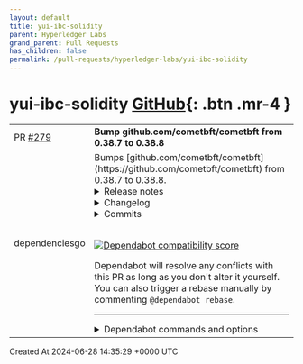 ```yaml
---
layout: default
title: yui-ibc-solidity
parent: Hyperledger Labs
grand_parent: Pull Requests
has_children: false
permalink: /pull-requests/hyperledger-labs/yui-ibc-solidity
---
```


# yui-ibc-solidity <span class="fs-3 right-align">[GitHub](https://github.com/hyperledger-labs/yui-ibc-solidity){: .btn .mr-4 }</span>


<div>
    <table>
        <tr>
            <td>
                PR <a href="https://github.com/hyperledger-labs/yui-ibc-solidity/pull/279" class=".btn">#279</a>
            </td>
            <td>
                <b>
                    Bump github.com/cometbft/cometbft from 0.38.7 to 0.38.8
                </b>
            </td>
        </tr>
        <tr>
            <td>
                <span class="chip">dependencies</span><span class="chip">go</span>
            </td>
            <td>
                Bumps [github.com/cometbft/cometbft](https://github.com/cometbft/cometbft) from 0.38.7 to 0.38.8.
<details>
<summary>Release notes</summary>
<p><em>Sourced from <a href="https://github.com/cometbft/cometbft/releases">github.com/cometbft/cometbft's releases</a>.</em></p>
<blockquote>
<h2>v0.38.8</h2>
<p>See the <a href="https://github.com/cometbft/cometbft/blob/v0.38.8/CHANGELOG.md#v0388">CHANGELOG</a> for this release.</p>
</blockquote>
</details>
<details>
<summary>Changelog</summary>
<p><em>Sourced from <a href="https://github.com/cometbft/cometbft/blob/v0.38.8/CHANGELOG.md">github.com/cometbft/cometbft's changelog</a>.</em></p>
<blockquote>
<h2>v0.38.8</h2>
<p><em>June 27, 2024</em></p>
<p>This release contains a few bug fixes and performance improvements.</p>
<h3>BREAKING CHANGES</h3>
<ul>
<li><code>[mempool]</code> Add to the <code>Mempool</code> interface a new method <code>PreUpdate()</code>. This method should be
called before acquiring the mempool lock, to signal that a new update is coming. Also add to
<code>ErrMempoolIsFull</code> a new field <code>RecheckFull</code>.
(<a href="https://redirect.github.com/cometbft/cometbft/pull/3314">#3314</a>)</li>
</ul>
<h3>BUG FIXES</h3>
<ul>
<li>[<code>mempool</code>] Fix data race when rechecking with async ABCI client
(<a href="https://redirect.github.com/cometbft/cometbft/issues/1827">#1827</a>)</li>
<li><code>[consensus]</code> Fix a race condition in the consensus timeout ticker. Race is caused by two timeouts being scheduled at the same time.
(<a href="https://redirect.github.com/cometbft/cometbft/pull/2136">#3092</a>)</li>
<li><code>[types]</code> Do not batch verify a commit if the validator set keys have different
types. (<a href="https://redirect.github.com/cometbft/cometbft/issues/3195">#3195</a></li>
</ul>
<h3>IMPROVEMENTS</h3>
<ul>
<li><code>[blockstore]</code> Added peer banning in blockstore
(<a href="https://github.com/cometbft/cometbft/security/advisories/GHSA-hg58-rf2h-6rr7">#ABC-0013</a>)</li>
<li><code>[blockstore]</code> Send correct error message when vote extensions do not align with received packet
(<a href="https://github.com/cometbft/cometbft/security/advisories/GHSA-hg58-rf2h-6rr7">#ABC-0014</a>)</li>
<li><code>[config]</code> Added <code>recheck_timeout</code> mempool parameter to set how much time to wait for recheck
responses from the app (only applies to non-local ABCI clients).
(<a href="https://redirect.github.com/cometbft/cometbft/issues/1827/">#1827</a>)</li>
<li><code>[rpc]</code> Add a configurable maximum batch size for RPC requests.
(<a href="https://redirect.github.com/cometbft/cometbft/pull/2867">#2867</a>).</li>
<li><code>[event-bus]</code> Remove the debug logs in PublishEventTx, which were noticed production slowdowns.
(<a href="https://redirect.github.com/cometbft/cometbft/pull/2911">#2911</a>)</li>
<li><code>[state/execution]</code> Cache the block hash computation inside of the Block Type, so we only compute it once.
(<a href="https://redirect.github.com/cometbft/cometbft/pull/2924">#2924</a>)</li>
<li><code>[consensus/state]</code> Remove a redundant <code>VerifyBlock</code> call in <code>FinalizeCommit</code>
(<a href="https://redirect.github.com/cometbft/cometbft/pull/2928">#2928</a>)</li>
<li><code>[p2p/channel]</code> Speedup <code>ProtoIO</code> writer creation time, and thereby speedup channel writing by 5%.
(<a href="https://redirect.github.com/cometbft/cometbft/pull/2949">#2949</a>)</li>
<li><code>[p2p/conn]</code> Minor speedup (3%) to connection.WritePacketMsgTo, by removing MinInt calls.
(<a href="https://redirect.github.com/cometbft/cometbft/pull/2952">#2952</a>)</li>
<li><code>[internal/bits]</code> 10x speedup creating initialized bitArrays, which speedsup extendedCommit.BitArray(). This is used in consensus vote gossip.
(<a href="https://redirect.github.com/cometbft/cometbft/pull/2841">#2959</a>).</li>
<li><code>[blockstore]</code> Remove a redundant <code>Header.ValidateBasic</code> call in <code>LoadBlockMeta</code>, 75% reducing this time.
(<a href="https://redirect.github.com/cometbft/cometbft/pull/2964">#2964</a>)</li>
<li><code>[p2p/conn]</code> Speedup connection.WritePacketMsgTo, by reusing internal buffers rather than re-allocating.
(<a href="https://redirect.github.com/cometbft/cometbft/pull/2986">#2986</a>)</li>
<li>[<code>blockstore</code>] Use LRU caches in blockstore, significiantly improving consensus gossip routine performance</li>
</ul>
<!-- raw HTML omitted -->
</blockquote>
<p>... (truncated)</p>
</details>
<details>
<summary>Commits</summary>
<ul>
<li><a href="https://github.com/cometbft/cometbft/commit/69592051835d9e534e567943c895cc7f0ba7d8c2"><code>6959205</code></a> Release/v0.38.8 (<a href="https://redirect.github.com/cometbft/cometbft/issues/3350">#3350</a>)</li>
<li><a href="https://github.com/cometbft/cometbft/commit/8ba2e4f52d5e626e019501ba6420cc86d5de7857"><code>8ba2e4f</code></a> Merge pull request from GHSA-hg58-rf2h-6rr7</li>
<li><a href="https://github.com/cometbft/cometbft/commit/0a89ec13a557a9554f65b9d6c90de96ca0ff06da"><code>0a89ec1</code></a> Update blocksync/pool_test.go</li>
<li><a href="https://github.com/cometbft/cometbft/commit/065810cdc25878cdf500a8adad07b58a6c974ea2"><code>065810c</code></a> Readded good peer to test</li>
<li><a href="https://github.com/cometbft/cometbft/commit/007efd72981a97a9a8170478bad15f5b22281f8a"><code>007efd7</code></a> Removed defers from test</li>
<li><a href="https://github.com/cometbft/cometbft/commit/4199f274cadab9f1ec775c2541a7785d04ff070c"><code>4199f27</code></a> Remove one thread to make test more compact</li>
<li><a href="https://github.com/cometbft/cometbft/commit/8a473ca9c1710f177a02cb22f0b027a4af98ec9d"><code>8a473ca</code></a> Update blocksync/pool_test.go</li>
<li><a href="https://github.com/cometbft/cometbft/commit/872210cb1f8a608961bdf3d04c2746c64d17e2d8"><code>872210c</code></a> Update blocksync/pool_test.go</li>
<li><a href="https://github.com/cometbft/cometbft/commit/4cb0df8321feee9343a5da6db3e3f128787a28ac"><code>4cb0df8</code></a> Update blocksync/pool_test.go</li>
<li><a href="https://github.com/cometbft/cometbft/commit/26bda8b7ffb3647d6f6ca37d1a3117798e98e060"><code>26bda8b</code></a> Test assertions have more detail</li>
<li>Additional commits viewable in <a href="https://github.com/cometbft/cometbft/compare/v0.38.7...v0.38.8">compare view</a></li>
</ul>
</details>
<br />


[![Dependabot compatibility score](https://dependabot-badges.githubapp.com/badges/compatibility_score?dependency-name=github.com/cometbft/cometbft&package-manager=go_modules&previous-version=0.38.7&new-version=0.38.8)](https://docs.github.com/en/github/managing-security-vulnerabilities/about-dependabot-security-updates#about-compatibility-scores)

Dependabot will resolve any conflicts with this PR as long as you don't alter it yourself. You can also trigger a rebase manually by commenting `@dependabot rebase`.

[//]: # (dependabot-automerge-start)
[//]: # (dependabot-automerge-end)

---

<details>
<summary>Dependabot commands and options</summary>
<br />

You can trigger Dependabot actions by commenting on this PR:
- `@dependabot rebase` will rebase this PR
- `@dependabot recreate` will recreate this PR, overwriting any edits that have been made to it
- `@dependabot merge` will merge this PR after your CI passes on it
- `@dependabot squash and merge` will squash and merge this PR after your CI passes on it
- `@dependabot cancel merge` will cancel a previously requested merge and block automerging
- `@dependabot reopen` will reopen this PR if it is closed
- `@dependabot close` will close this PR and stop Dependabot recreating it. You can achieve the same result by closing it manually
- `@dependabot show <dependency name> ignore conditions` will show all of the ignore conditions of the specified dependency
- `@dependabot ignore this major version` will close this PR and stop Dependabot creating any more for this major version (unless you reopen the PR or upgrade to it yourself)
- `@dependabot ignore this minor version` will close this PR and stop Dependabot creating any more for this minor version (unless you reopen the PR or upgrade to it yourself)
- `@dependabot ignore this dependency` will close this PR and stop Dependabot creating any more for this dependency (unless you reopen the PR or upgrade to it yourself)
You can disable automated security fix PRs for this repo from the [Security Alerts page](https://github.com/hyperledger-labs/yui-ibc-solidity/network/alerts).

</details>
            </td>
        </tr>
    </table>
    <div class="right-align">
        Created At 2024-06-28 14:35:29 +0000 UTC
    </div>
</div>

